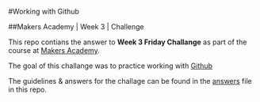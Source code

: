 #Working with Github

##Makers Academy | Week 3 | Challenge


This repo contians the answer to __Week 3 Friday Challange__ as part 
of the course at [Makers Academy](http://www.makersacademy.com/).

The goal of this challange was to practice working with [Github](http://github.com)

The guidelines &amp; answers for the challage can be found in the 
[answers](https://github.com/nadavmatalon/working_with_github/blob/master/answers.md) 
file in this repo.

